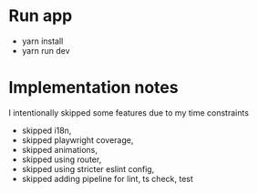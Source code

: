 # Run app

- yarn install
- yarn run dev

# Implementation notes

I intentionally skipped some features due to my time constraints

- skipped i18n,
- skipped playwright coverage,
- skipped animations,
- skipped using router,
- skipped using stricter eslint config,
- skipped adding pipeline for lint, ts check, test